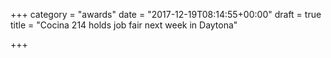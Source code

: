 +++
category = "awards"
date = "2017-12-19T08:14:55+00:00"
draft = true
title = "Cocina 214 holds job fair next week in Daytona"

+++
